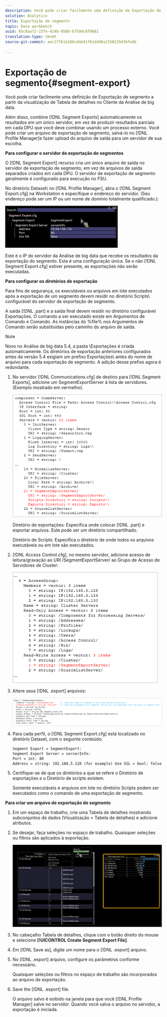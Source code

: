 ```yaml
---
description: Você pode criar facilmente uma definição de Exportação de segmento a partir da visualização de Tabela de detalhes no Cliente da Análise de big data.
solution: Analytics
title: Exportação de segmento
topic: Data workbench
uuid: 85c8aa72-23fe-424b-9580-6759dc8f8681
translation-type: tm+mt
source-git-commit: aec1f7b14198cdde91f61d490a235022943bfedb

---
```



# Exportação de segmento{#segment-export}

Você pode criar facilmente uma definição de Exportação de segmento a partir da visualização de Tabela de detalhes no Cliente da Análise de big data.

Além disso, combine [!DNL Segment Exports] automaticamente os resultados em um único servidor, em vez de produzir resultados parciais em cada DPU que você deve combinar usando um processo externo. Você pode criar um arquivo de exportação de segmento, salvá-lo no [!DNL Profile Manager]e fazer upload do arquivo de saída para um servidor de sua escolha.

**Para configurar o servidor de exportação de segmentos**

O [!DNL Segment Export] recurso cria um único arquivo de saída no servidor de exportação de segmento, em vez de arquivos de saída separados criados em cada DPU. O servidor de exportação de segmento geralmente é configurado para execução no FSU.

No diretório Dataset\ no [!DNL Profile Manager], abra o [!DNL Segment Export.cfg] na Workstation e especifique o endereço do servidor. (Seu endereço pode ser um IP ou um nome de domínio totalmente qualificado.):

![](assets/segment_export_cfg.png)

Este é o IP do servidor da Análise de big data que recebe os resultados da exportação do segmento. Esta é uma configuração única. Se o não [!DNL Segment Export.cfg] estiver presente, as exportações não serão executadas.

**Para configurar os diretórios de exportação**

Para fins de segurança, os executáveis ou arquivos em lote executados após a exportação de um segmento devem residir no diretório Scripts\ configurável do servidor de exportação de segmento.

A saída [!DNL .part] e a saída final devem residir no diretório configurável Exportações. O comando a ser executado existe em Argumentos de Comando e Comando. As instâncias do %file% nos Argumentos de Comando serão substituídas pelo caminho do arquivo de saída.

>[!NOTE]
>
>Novo no Análise de big data 5.4, a pasta \Exportações é criada automaticamente. Os diretórios de exportação anteriores configurados antes da versão 5.4 exigiam um prefixo Exportações\ antes do nome de arquivo para cada exportação de segmento. A adição desse prefixo agora é redundante.

1. No servidor [!DNL Communications.cfg] de destino para [!DNL Segment Exports], adicione um SegmentExportServer à lista de servidores. (Exemplo mostrado em vermelho).

   ![](assets/communications_cfg_example.png)

   Diretório de exportações: Especifica onde colocar [!DNL .part] e exportar arquivos. Este pode ser um diretório compartilhado.

   Diretório de Scripts: Especifica o diretório de onde todos os arquivos executáveis ou em lote são executados.

1. [!DNL Access Control.cfg], no mesmo servidor, adicione acesso de leitura/gravação ao URI /SegmentExportServer/ ao Grupo de Acesso de Servidores de Cluster:

   ![](assets/accesscontrol_cfg_example.png)

1. Altere seus [!DNL .export] arquivos:

   ![](assets/segment_export_query_example.png)

1. Para cada perfil, o [!DNL Segment Export.cfg] está localizado no diretório Dataset\, com o seguinte conteúdo:

   ```
   Segment Export = SegmentExport:
   Segment Export Server = serverInfo:
   Port = int: 80
   Address = string: 192.168.5.128 (for example) Use SSL = bool: false
   ```

1. Certifique-se de que os diretórios a que se refere o Diretório de exportações e o Diretório de scripts existem.

   Somente executáveis e arquivos em lote no diretório Scripts podem ser executados como o comando de uma exportação de segmento.

**Para criar um arquivo de exportação de segmento**

1. Em um espaço de trabalho, crie uma Tabela de detalhes mostrando subconjuntos de dados (Visualização > Tabela de detalhes) e adicione atributos.
1. Se desejar, faça seleções no espaço de trabalho. Quaisquer seleções ou filtros são aplicados à exportação.

   ![](assets/create_segment_export_file.png)

1. No cabeçalho Tabela de detalhes, clique com o botão direito do mouse e selecione **[!UICONTROL Create Segment Export File]**.
1. Em [!DNL Save as], digite um nome para o [!DNL .export] arquivo.
1. No [!DNL .export] arquivo, configure os parâmetros conforme necessário.

   Quaisquer seleções ou filtros no espaço de trabalho são incorporados ao arquivo de exportação.

1. Save the [!DNL .export] file.

   O arquivo salvo é exibido na janela para que você [!DNL Profile Manager] salve no servidor. Quando você salva o arquivo no servidor, a exportação é iniciada.

